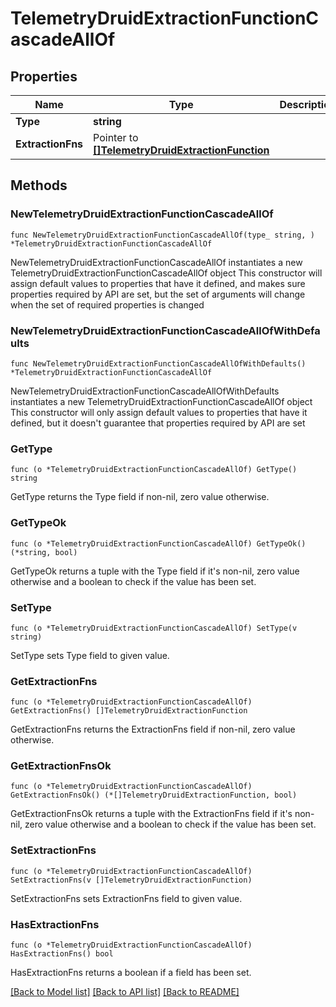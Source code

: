 # TelemetryDruidExtractionFunctionCascadeAllOf

## Properties

Name | Type | Description | Notes
------------ | ------------- | ------------- | -------------
**Type** | **string** |  | 
**ExtractionFns** | Pointer to [**[]TelemetryDruidExtractionFunction**](TelemetryDruidExtractionFunction.md) |  | [optional] 

## Methods

### NewTelemetryDruidExtractionFunctionCascadeAllOf

`func NewTelemetryDruidExtractionFunctionCascadeAllOf(type_ string, ) *TelemetryDruidExtractionFunctionCascadeAllOf`

NewTelemetryDruidExtractionFunctionCascadeAllOf instantiates a new TelemetryDruidExtractionFunctionCascadeAllOf object
This constructor will assign default values to properties that have it defined,
and makes sure properties required by API are set, but the set of arguments
will change when the set of required properties is changed

### NewTelemetryDruidExtractionFunctionCascadeAllOfWithDefaults

`func NewTelemetryDruidExtractionFunctionCascadeAllOfWithDefaults() *TelemetryDruidExtractionFunctionCascadeAllOf`

NewTelemetryDruidExtractionFunctionCascadeAllOfWithDefaults instantiates a new TelemetryDruidExtractionFunctionCascadeAllOf object
This constructor will only assign default values to properties that have it defined,
but it doesn't guarantee that properties required by API are set

### GetType

`func (o *TelemetryDruidExtractionFunctionCascadeAllOf) GetType() string`

GetType returns the Type field if non-nil, zero value otherwise.

### GetTypeOk

`func (o *TelemetryDruidExtractionFunctionCascadeAllOf) GetTypeOk() (*string, bool)`

GetTypeOk returns a tuple with the Type field if it's non-nil, zero value otherwise
and a boolean to check if the value has been set.

### SetType

`func (o *TelemetryDruidExtractionFunctionCascadeAllOf) SetType(v string)`

SetType sets Type field to given value.


### GetExtractionFns

`func (o *TelemetryDruidExtractionFunctionCascadeAllOf) GetExtractionFns() []TelemetryDruidExtractionFunction`

GetExtractionFns returns the ExtractionFns field if non-nil, zero value otherwise.

### GetExtractionFnsOk

`func (o *TelemetryDruidExtractionFunctionCascadeAllOf) GetExtractionFnsOk() (*[]TelemetryDruidExtractionFunction, bool)`

GetExtractionFnsOk returns a tuple with the ExtractionFns field if it's non-nil, zero value otherwise
and a boolean to check if the value has been set.

### SetExtractionFns

`func (o *TelemetryDruidExtractionFunctionCascadeAllOf) SetExtractionFns(v []TelemetryDruidExtractionFunction)`

SetExtractionFns sets ExtractionFns field to given value.

### HasExtractionFns

`func (o *TelemetryDruidExtractionFunctionCascadeAllOf) HasExtractionFns() bool`

HasExtractionFns returns a boolean if a field has been set.


[[Back to Model list]](../README.md#documentation-for-models) [[Back to API list]](../README.md#documentation-for-api-endpoints) [[Back to README]](../README.md)



